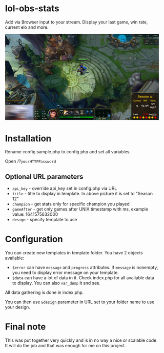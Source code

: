 # lol-obs-stats

Add via Browser input to your stream. Display your last game, win rate, current elo and more.

![example look](https://github.com/JurajNyiri/lol-obs-stats/blob/main/img/example.jpeg?raw=true)

# Installation

Rename config.sample.php to config.php and set all variables.

Open /?`yourHTTPPassword`

## Optional URL parameters

- `api_key` - override api_key set in config.php via URL
- `title` - title to display in template. In above picture it is set to "Season 12"
- `champion` - get stats only for specific champion you played
- `gameAfter` - get only games after UNIX timestamp with ms, example value: 1641575632000
- `design` - specify template to use

# Configuration

You can create new templates in template folder. You have 2 objects available:

- `$error` can have `message` and `progress` attributes. If `message` is nonempty, you need to display error message on your template.
- `$data` can have a lot of data in it. Check index.php for all available data to display. You can also `var_dump` it and see.

All data gathering is done in index.php.

You can then use `&design` parameter in URL set to your folder name to use your design.

# Final note

This was put together very quickly and is in no way a nice or scalable code. It will do the job and that was enough for me on this project.
